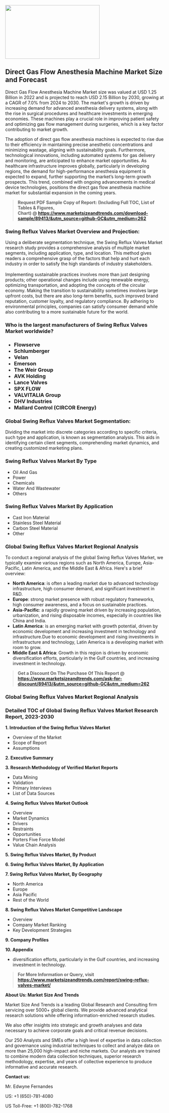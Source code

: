 <p><img class="alignnone size-medium wp-image-20088" src="https://ffe5etoiles.com/wp-content/uploads/2024/12/MST1-300x171.png" alt="" width="300" height="171" /></p><h2>Direct Gas Flow Anesthesia Machine Market Size and Forecast</h2><p>Direct Gas Flow Anesthesia Machine Market size was valued at USD 1.25 Billion in 2022 and is projected to reach USD 2.15 Billion by 2030, growing at a CAGR of 7.0% from 2024 to 2030. The market's growth is driven by increasing demand for advanced anesthesia delivery systems, along with the rise in surgical procedures and healthcare investments in emerging economies. These machines play a crucial role in improving patient safety and optimizing gas flow management during surgeries, which is a key factor contributing to market growth.</p><p>The adoption of direct gas flow anesthesia machines is expected to rise due to their efficiency in maintaining precise anesthetic concentrations and minimizing wastage, aligning with sustainability goals. Furthermore, technological innovations, including automated systems for gas delivery and monitoring, are anticipated to enhance market opportunities. As healthcare infrastructure improves globally, particularly in developing regions, the demand for high-performance anesthesia equipment is expected to expand, further supporting the market’s long-term growth prospects. This trend, combined with ongoing advancements in medical device technologies, positions the direct gas flow anesthesia machine market for substantial expansion in the coming years.</p></p><blockquote id="" class=""><strong>Request PDF Sample Copy of Report: (Including Full TOC, List of Tables &amp; Figures, Chart)&nbsp;@&nbsp;<strong><a href="https://www.marketsizeandtrends.com/download-sample/89413/&utm_source=github-GC&utm_medium=262" target="_blank">https://www.marketsizeandtrends.com/download-sample/89413/&utm_source=github-GC&utm_medium=262</a></strong></strong></blockquote><h3 id="" class="">Swing Reflux Valves Market&nbsp;Overview and Projection:</h3><p id="" class="">Using a deliberate segmentation technique, the Swing Reflux Valves Market research study provides a comprehensive analysis of multiple market segments, including application, type, and location. This method gives readers a comprehensive grasp of the factors that help and hurt each industry in order to satisfy the high standards of industry stakeholders. <br /> <br />Implementing sustainable practices involves more than just designing products; other operational changes include using renewable energy, optimizing transportation, and adopting the concepts of the circular economy. Making the transition to sustainability sometimes involves large upfront costs, but there are also long-term benefits, such improved brand reputation, customer loyalty, and regulatory compliance. By adhering to environmental principles, companies can satisfy consumer demand while also contributing to a more sustainable future for the world.</p><h3 id="" class="">Who is the largest manufacturers of&nbsp;Swing Reflux Valves Market worldwide?</h3><h3 class=""><p><ul><li>Flowserve </li><li> Schlumberger </li><li> Velan </li><li> Emerson </li><li> The Weir Group </li><li> AVK Holding </li><li> Lance Valves </li><li> SPX FLOW </li><li> VALVITALIA Group </li><li> DHV Industries </li><li> Mallard Control (CIRCOR Energy)</li></ul></p></h3><h3 id="" class="">Global&nbsp;Swing Reflux Valves Market Segmentation:</h3><p id="" class="">Dividing the market into discrete categories according to specific criteria, such type and application, is known as segmentation analysis. This aids in identifying certain client segments, comprehending market dynamics, and creating customized marketing plans.</p><h3 id="" class="">Swing Reflux Valves Market&nbsp;By Type</h3><p><p><ul><li>Oil And Gas </li><li> Power </li><li> Chemicals </li><li> Water And Wastewater </li><li> Others</p></li></ul></p></p><h3 id="" class="">Swing Reflux Valves Market&nbsp;By Application</h3><p class=""><p><ul><li>Cast Iron Material </li><li> Stainless Steel Material </li><li> Carbon Steel Material </li><li> Other</li></ul></p></p><h3 id="" class="">Global Swing Reflux Valves Market Regional Analysis</h3><p id="" class="">To conduct a regional analysis of the global Swing Reflux Valves Market, we typically examine various regions such as North America, Europe, Asia-Pacific, Latin America, and the Middle East &amp; Africa. Here's a brief overview:</p><ul><li><strong>North America</strong>: is often a leading market due to advanced technology infrastructure, high consumer demand, and significant investment in R&amp;D.</li><li><strong>Europe</strong>: strong market presence with robust regulatory frameworks, high consumer awareness, and a focus on sustainable practices.</li><li><strong>Asia-Pacific</strong>: a rapidly growing market driven by increasing population, urbanization, and rising disposable incomes, especially in countries like China and India.</li><li><strong>Latin America</strong>: is an emerging market with growth potential, driven by economic development and increasing investment in technology and infrastructure.Due to economic development and rising investments in infrastructure and technology, Latin America is a developing market with room to grow.</li><li><strong>Middle East &amp; Africa</strong>: Growth in this region is driven by economic diversification efforts, particularly in the Gulf countries, and increasing investment in technology.</li></ul><blockquote id="" class=""><strong>Get a Discount On The Purchase Of This Report @ <strong><a href="https://www.marketsizeandtrends.com/ask-for-discount/89413/&utm_source=github-GC&utm_medium=262" target="_blank">https://www.marketsizeandtrends.com/ask-for-discount/89413/&utm_source=github-GC&utm_medium=262</a></strong></strong></blockquote><h3 id="" class="">Global Swing Reflux Valves Market Regional Analysis</h3><h3 id="" class="">Detailed TOC of Global Swing Reflux Valves Market Research Report, 2023-2030</h3><p id="" class=""><strong>1. Introduction of the Swing Reflux Valves Market</strong></p><ul><li>Overview of the Market</li><li>Scope of Report</li><li>Assumptions</li></ul><p id="" class=""><strong>2. Executive Summary</strong></p><p id="" class=""><strong>3. Research Methodology of Verified Market Reports</strong></p><ul><li>Data Mining</li><li>Validation</li><li>Primary Interviews</li><li>List of Data Sources</li></ul><p id="" class=""><strong>4. Swing Reflux Valves Market Outlook</strong></p><ul><li>Overview</li><li>Market Dynamics</li><li>Drivers</li><li>Restraints</li><li>Opportunities</li><li>Porters Five Force Model</li><li>Value Chain Analysis</li></ul><p id="" class=""><strong>5. Swing Reflux Valves Market, By Product</strong></p><p id="" class=""><strong>6. Swing Reflux Valves Market, By Application</strong></p><p id="" class=""><strong>7. Swing Reflux Valves Market, By Geography</strong></p><ul><li>North America</li><li>Europe</li><li>Asia Pacific</li><li>Rest of the World</li></ul><p id="" class=""><strong>8. Swing Reflux Valves Market Competitive Landscape</strong></p><ul><li>Overview</li><li>Company Market Ranking</li><li>Key Development Strategies</li></ul><p id="" class=""><strong>9. Company Profiles</strong></p><p id="" class=""><strong>10. Appendix</strong></p><ul><li>diversification efforts, particularly in the Gulf countries, and increasing investment in technology.</li></ul><blockquote id="" class=""><strong>For More Information or Query, visit <strong><strong><a href="https://www.marketsizeandtrends.com/report/swing-reflux-valves-market/" target="_blank">https://www.marketsizeandtrends.com/report/swing-reflux-valves-market/</a></strong></strong></strong></blockquote><p id="" class=""><strong>About Us: Market Size And Trends</strong></p><p id="" class="">Market Size And Trends is a leading Global Research and Consulting firm servicing over 5000+ global clients. We provide advanced analytical research solutions while offering information-enriched research studies.</p><p id="" class="">We also offer insights into strategic and growth analyses and data necessary to achieve corporate goals and critical revenue decisions.</p><p id="" class="">Our 250 Analysts and SMEs offer a high level of expertise in data collection and governance using industrial techniques to collect and analyze data on more than 25,000 high-impact and niche markets. Our analysts are trained to combine modern data collection techniques, superior research methodology, expertise, and years of collective experience to produce informative and accurate research.</p><p id="" class=""><strong>Contact us:</strong></p><p id="" class="">Mr. Edwyne Fernandes</p><p id="" class="">US: +1 (650)-781-4080</p><p id="" class="">US Toll-Free: +1 (800)-782-1768</p>
